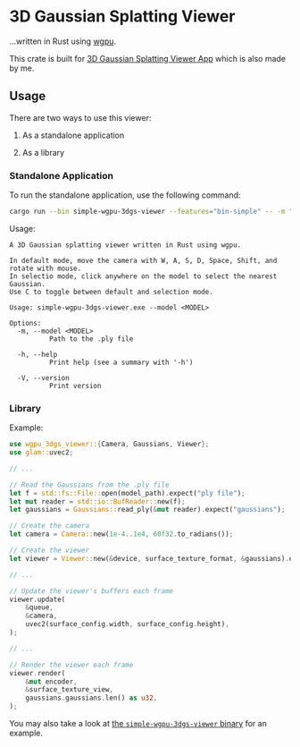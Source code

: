 # 3D Gaussian Splatting Viewer

...written in Rust using [wgpu](https://wgpu.rs/).

This crate is built for [3D Gaussian Splatting Viewer App](https://lioqing.com/wgpu-3dgs-viewer-app) which is also made by me.

## Usage

There are two ways to use this viewer:

1. As a standalone application

2. As a library

### Standalone Application

To run the standalone application, use the following command:

```sh
cargo run --bin simple-wgpu-3dgs-viewer --features="bin-simple" -- -m "path/to/model.ply"
```

Usage:

```
A 3D Gaussian splatting viewer written in Rust using wgpu.

In default mode, move the camera with W, A, S, D, Space, Shift, and rotate with mouse.
In selectio mode, click anywhere on the model to select the nearest Gaussian.
Use C to toggle between default and selection mode.

Usage: simple-wgpu-3dgs-viewer.exe --model <MODEL>

Options:
  -m, --model <MODEL>
          Path to the .ply file

  -h, --help
          Print help (see a summary with '-h')

  -V, --version
          Print version
```

### Library

Example:

```rust
use wgpu_3dgs_viewer::{Camera, Gaussians, Viewer};
use glam::uvec2;

// ...

// Read the Gaussians from the .ply file
let f = std::fs::File::open(model_path).expect("ply file");
let mut reader = std::io::BufReader::new(f);
let gaussians = Gaussians::read_ply(&mut reader).expect("gaussians");

// Create the camera
let camera = Camera::new(1e-4..1e4, 60f32.to_radians());

// Create the viewer
let viewer = Viewer::new(&device, surface_texture_format, &gaussians).expect("viewer");

// ...

// Update the viewer's buffers each frame
viewer.update(
    &queue,
    &camera,
    uvec2(surface_config.width, surface_config.height),
);

// ...

// Render the viewer each frame
viewer.render(
    &mut encoder,
    &surface_texture_view,
    gaussians.gaussians.len() as u32,
);
```

You may also take a look at [the `simple-wgpu-3dgs-viewer` binary](./src/bin/simple.rs) for an example.

